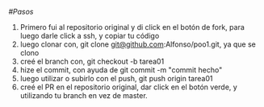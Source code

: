 *#Pasos*

1. Primero fui al repositorio original y di click en el botón de fork, para luego darle click a ssh, y copiar tu código
2. luego clonar con, git clone git@github.com:Alfonso/poo1.git, ya que se clono
3. creé el branch con, git checkout -b tarea01
4. hize el commit, con ayuda de git commit -m "commit hecho"
5. luego utilizar o subirlo con el push, git push origin tarea01
6. creé el PR en el repositorio original, dar click en el botón verde, y utilizando tu branch en vez de master.
